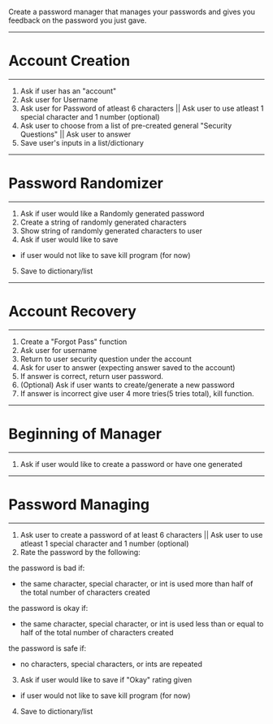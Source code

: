 
Create a password manager that manages your passwords
and gives you feedback on the password you just gave.

------------------
# Account Creation
------------------
1. Ask if user has an "account"
2. Ask user for Username
3. Ask user for Password of atleast 6 characters || Ask user to use atleast 1 special character and 1 number (optional)
4. Ask user to choose from a list of pre-created general "Security Questions" || Ask user to answer
5. Save user's inputs in a list/dictionary

---------------------
# Password Randomizer
---------------------
1. Ask if user would like a Randomly generated password
2. Create a string of randomly generated characters
3. Show string of randomly generated characters to user
4. Ask if user would like to save
- if user would not like to save kill program (for now)
5. Save to dictionary/list

------------------
# Account Recovery
------------------
1. Create a "Forgot Pass" function
2. Ask user for username
3. Return to user security question under the account
4. Ask for user to answer (expecting answer saved to the account)
5. If answer is correct, return user password.
6. (Optional) Ask if user wants to create/generate a new password
7. If answer is incorrect give user 4 more tries(5 tries total), kill function.

----------------------
# Beginning of Manager
----------------------
1. Ask if user would like to create a password or have one generated

-------------------
# Password Managing
-------------------
1. Ask user to create a password of at least 6 characters || Ask user to use atleast 1 special character and 1 number (optional)
2. Rate the password by the following:

the password is bad if:
- the same character, special character, or int is used more than half of the total number of characters created

the password is okay if:
- the same character, special character, or int is used less than or equal to half of the total number of characters created

the password is safe if:
- no characters, special characters, or ints are repeated

3. Ask if user would like to save if "Okay" rating given
- if user would not like to save kill program (for now)
4. Save to dictionary/list